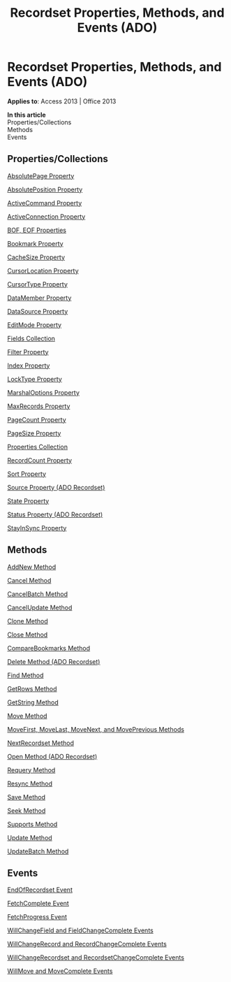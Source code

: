 ﻿---
title: Recordset Properties, Methods, and Events (ADO)
TOCTitle: Properties, Methods, and Events
ms:assetid: aca81c6c-5b08-13e9-5bf5-3561a173f5bc
ms:mtpsurl: https://msdn.microsoft.com/library/JJ249806(v=office.15)
ms:contentKeyID: 48547019
ms.date: 09/18/2015
mtps_version: v=office.15
---

# Recordset Properties, Methods, and Events (ADO)


**Applies to**: Access 2013 | Office 2013

**In this article**  
Properties/Collections  
Methods  
Events  

## Properties/Collections

[AbsolutePage Property](absolutepage-property-ado.md)

[AbsolutePosition Property](absoluteposition-property-ado.md)

[ActiveCommand Property](activecommand-property-ado.md)

[ActiveConnection Property](activeconnection-property-ado.md)

[BOF, EOF Properties](bof-eof-properties-ado.md)

[Bookmark Property](bookmark-property-ado.md)

[CacheSize Property](cachesize-property-ado.md)

[CursorLocation Property](cursorlocation-property-ado.md)

[CursorType Property](cursortype-property-ado.md)

[DataMember Property](datamember-property-ado.md)

[DataSource Property](datasource-property-ado.md)

[EditMode Property](editmode-property-ado.md)

[Fields Collection](fields-collection-ado.md)

[Filter Property](filter-property-ado.md)

[Index Property](index-property-ado.md)

[LockType Property](locktype-property-ado.md)

[MarshalOptions Property](marshaloptions-property-ado.md)

[MaxRecords Property](maxrecords-property-ado.md)

[PageCount Property](pagecount-property-ado.md)

[PageSize Property](pagesize-property-ado.md)

[Properties Collection](properties-collection-ado.md)

[RecordCount Property](recordcount-property-ado.md)

[Sort Property](sort-property-ado.md)

[Source Property (ADO Recordset)](source-property-ado-recordset.md)

[State Property](state-property-ado.md)

[Status Property (ADO Recordset)](status-property-ado-recordset.md)

[StayInSync Property](stayinsync-property-ado.md)

## Methods

[AddNew Method](addnew-method-ado.md)

[Cancel Method](cancel-method-ado.md)

[CancelBatch Method](cancelbatch-method-ado.md)

[CancelUpdate Method](cancelupdate-method-ado.md)

[Clone Method](clone-method-ado.md)

[Close Method](close-method-ado.md)

[CompareBookmarks Method](comparebookmarks-method-ado.md)

[Delete Method (ADO Recordset)](delete-method-ado-recordset.md)

[Find Method](find-method-ado.md)

[GetRows Method](getrows-method-ado.md)

[GetString Method](getstring-method-ado.md)

[Move Method](move-method-ado.md)

[MoveFirst, MoveLast, MoveNext, and MovePrevious Methods](movefirst-movelast-movenext-and-moveprevious-methods-ado.md)

[NextRecordset Method](nextrecordset-method-ado.md)

[Open Method (ADO Recordset)](open-method-ado-recordset.md)

[Requery Method](requery-method-ado.md)

[Resync Method](resync-method-ado.md)

[Save Method](save-method-ado.md)

[Seek Method](seek-method-ado.md)

[Supports Method](supports-method-ado.md)

[Update Method](update-method-ado.md)

[UpdateBatch Method](updatebatch-method-ado.md)

## Events

[EndOfRecordset Event](endofrecordset-event-ado.md)

[FetchComplete Event](fetchcomplete-event-ado.md)

[FetchProgress Event](fetchprogress-event-ado.md)

[WillChangeField and FieldChangeComplete Events](willchangefield-and-fieldchangecomplete-events-ado.md)

[WillChangeRecord and RecordChangeComplete Events](willchangerecord-and-recordchangecomplete-events-ado.md)

[WillChangeRecordset and RecordsetChangeComplete Events](willchangerecordset-and-recordsetchangecomplete-events-ado.md)

[WillMove and MoveComplete Events](willmove-and-movecomplete-events-ado.md)


